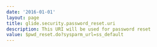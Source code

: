 ```yaml
---
date: '2016-01-01'
layout: page
title: glide.security.password_reset.uri
description: This URI will be used for password reset
value: $pwd_reset.do?sysparm_url=ss_default
---
```

